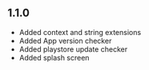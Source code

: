 ## 1.1.0

- Added context and string extensions
- Added App version checker
- Added playstore update checker
- Added splash screen
